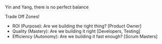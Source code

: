 Yin and Yang, there is no perfect balance

Trade Off Zones!
  - ROI (Purpose): Are we building the right thing? [Product Owner]
  - Quality (Mastery): Are we building it right [Developers, Testing]
  - Efficiency (Autonomy): Are we building it fast enough? [Scrum Masters]
